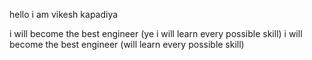 <p> hello i am vikesh kapadiya<p>
 <p>i will become the best engineer (ye i will learn every possible skill)
 <ba>
 i will become the best engineer (will learn every possible skill)<p>